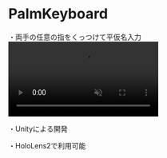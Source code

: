 # PalmKeyboard

・両手の任意の指をくっつけて平仮名入力
<video controls src="https://user-images.githubusercontent.com/109422211/223094972-a981656f-f497-44b7-a145-e94ce579ab8f.mp4" muted="true">

・Unityによる開発
  
・HoloLens2で利用可能
